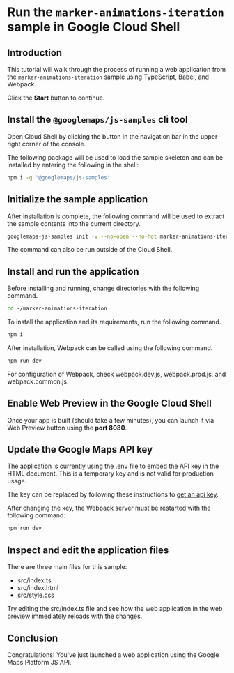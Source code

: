 # Run the `marker-animations-iteration` sample in Google Cloud Shell

<walkthrough-tutorial-duration duration="10"/>

## Introduction

This tutorial will walk through the process of running a web application from
the `marker-animations-iteration` sample using TypeScript, Babel, and Webpack.

Click the **Start** button to continue.

## Install the `@googlemaps/js-samples` cli tool

Open Cloud Shell by clicking the
<walkthrough-cloud-shell-icon></walkthrough-cloud-shell-icon> button in the
navigation bar in the upper-right corner of the console.

The following package will be used to load the sample skeleton and can be
installed by entering the following in the shell:

```bash
npm i -g '@googlemaps/js-samples'
```

## Initialize the sample application

After installation is complete, the following command will be used to extract
the sample contents into the current directory.

```bash
googlemaps-js-samples init -v --no-open --no-hot marker-animations-iteration ~/marker-animations-iteration
```

The command can also be run outside of the Cloud Shell.

## Install and run the application

Before installing and running, change directories with the following command.

```bash
cd ~/marker-animations-iteration
```

To install the application and its requirements, run the following command.

```bash
npm i
```

After installation, Webpack can be called using the following command.

```bash
npm run dev
```

For configuration of Webpack, check
<walkthrough-editor-open-file filePath="marker-animations-iteration/webpack.dev.js">webpack.dev.js</walkthrough-editor-open-file>,
<walkthrough-editor-open-file filePath="marker-animations-iteration/webpack.prod.js">webpack.prod.js</walkthrough-editor-open-file>,
and
<walkthrough-editor-open-file filePath="marker-animations-iteration/webpack.common.js">webpack.common.js</walkthrough-editor-open-file>.

## Enable Web Preview in the Google Cloud Shell

Once your app is built (should take a few minutes), you can launch it via
<walkthrough-spotlight-pointer target="cloudshell" spotlightId="devshell-web-preview-button">Web
Preview button</walkthrough-spotlight-pointer> using the **port 8080**.

## Update the Google Maps API key

The application is currently using the
<walkthrough-editor-open-file filePath="marker-animations-iteration/.env">.env</walkthrough-editor-open-file>
file to embed the API key in the HTML document. This is a temporary key and is
not valid for production usage.

The key can be replaced by following these instructions to
[get an api key](https://developers.google.com/maps/documentation/javascript/get-api-key).

After changing the key, the Webpack server must be restarted with the following
command:

```bash
npm run dev
```

## Inspect and edit the application files

There are three main files for this sample:

*   <walkthrough-editor-open-file filePath="marker-animations-iteration/src/index.ts">src/index.ts</walkthrough-editor-open-file>
*   <walkthrough-editor-open-file filePath="marker-animations-iteration/src/index.html">src/index.html</walkthrough-editor-open-file>
*   <walkthrough-editor-open-file filePath="marker-animations-iteration/src/style.css">src/style.css</walkthrough-editor-open-file>

Try editing the <walkthrough-editor-open-file filePath="marker-animations-iteration/src/index.ts">src/index.ts</walkthrough-editor-open-file> file and see how the web application in the web preview immediately reloads with the changes.

## Conclusion

<walkthrough-conclusion-trophy></walkthrough-conclusion-trophy>

Congratulations! You've just launched a web application using the Google Maps
Platform JS API.
